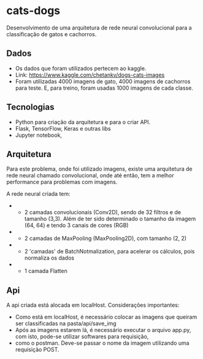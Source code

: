 # cats-dogs
Desenvolvimento de uma arquitetura de rede neural convolucional para a classificação de gatos e cachorros.


## Dados
- Os dados que foram utilizados pertecem ao kaggle.
- Link: https://www.kaggle.com/chetankv/dogs-cats-images
- Foram utilizadas 4000 imagens de gato, 4000 imagens de cachorros para teste. E, para treino, foram usadas 1000 imagens de cada classe.

## Tecnologias
- Python para criação da arquitetura e para o criar API.
- Flask, TensorFlow, Keras e outras libs
- Jupyter notebook, 

## Arquitetura
Para este problema, onde foi utilizado imagens, existe uma arquitetura de rede neural chamado convolucional, onde até então, tem a melhor performance para problemas com imagens.

A rede neural criada tem:
- - 2 camadas convolucionais (Conv2D), sendo de 32 filtros e de tamanho (3,3). Além de ter sido determinado o tamanho da imagem (64, 64) e tendo 3 canais de cores (RGB)
- - 2 camadas de MaxPooling (MaxPooling2D), com tamanho (2, 2)
- - 2 'camadas' de BatchNotmalization, para acelerar os cálculos, pois normaliza os dados
- - 1 camada Flatten

## Api
A api criada está alocada em localHost. Considerações importantes:
- Como está em localHost, é necessário colocar as imagens que queiram ser classificadas na pasta/api/save_img
- Após as imagens estarem lá, é necessário executar o arquivo app.py, com isto, pode-se utilizar softwares para requisição,
- como o postman. Deve-se passar o nome da imagem utilizando uma requisição POST.